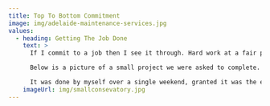 ```yaml
---
title: Top To Bottom Commitment
image: img/adelaide-maintenance-services.jpg
values:
  - heading: Getting The Job Done
    text: >
      If I commit to a job then I see it through. Hard work at a fair price.

      Below is a picture of a small project we were asked to complete. 

      It was done by myself over a single weekend, granted it was the easter long weekend but you can see the craftsmanship and professionalism on display right here on a fairly large greenhouse.
    imageUrl: img/smallconsevatory.jpg
---
```

